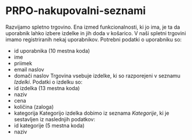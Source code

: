 # PRPO-nakupovalni-seznami

Razvijamo spletno trgovino. Ena izmed funkcionalnosti, ki jo ima, je ta da uporabnik lahko izbere izdelke in jih doda v košarico.
V naši spletni trgovini imamo registriranih nekaj uporabnikov. Potrebni podatki o uporabniku so:
- id uporabnika (10 mestna koda)
- ime
- priimek
- email naslov
- domači naslov
Trgovina vsebuje izdelke, ki so razporejeni v seznamu *Izdelki*. Podatki o izdelku so:
- id izdelka (13 mestna koda)
- naziv
- cena
- količina (zaloga)
- kategorija
Kategorijo izdelka dobimo iz seznama *Kategorije*, ki je sestavljen iz naslednjih podatkov:
- id kategorije (5 mestna koda)
- naziv
